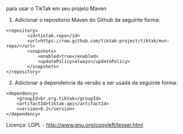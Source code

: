 para usar o TikTak em seu projeto Maven

1. Adicionar o repositorio Maven do Github da seguinte forma:
```
<repository>
		<id>tiktak.repo</id>
		<url>https://raw.github.com/tiktak-project/tiktak/mvn-repo/</url>
		<snapshots>
			<enabled>true</enabled>
			<updatePolicy>always</updatePolicy>
		</snapshots>
</repository>
```

2. Adicionar a dependencia da versão a ser usada da seguinte forma:
```
<dependency>
	<groupId>br.org.tiktak</groupId>
	<artifactId>tiktak-api</artifactId>
	<version>0.2</version>
</dependency>
```

Licença: LGPL - http://www.gnu.org/copyleft/lesser.html
